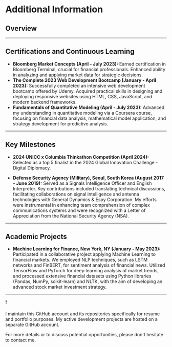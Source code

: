 # Additional Information

## Overview

***

## Certifications and Continuous Learning

- **Bloomberg Market Concepts (April - July 2023):** Earned certification in Bloomberg Terminal, crucial for financial professionals. Enhanced ability in analyzing and applying market data for strategic decisions.
- **The Complete 2023 Web Development Bootcamp (January - April 2023):** Successfully completed an intensive web development bootcamp offered by Udemy. Acquired practical skills in designing and deploying responsive websites using HTML, CSS, JavaScript, and modern backend frameworks.
- **Fundamentals of Quantitative Modeling (April - July 2023):** Advanced my understanding in quantitative modeling via a Coursera course, focusing on financial data analysis, mathematical model application, and strategy development for predictive analysis.

***

## Key Milestones

- **2024 UNICC x Columbia Thinkathon Competition (April 2024):** Selected as a top 5 finalist in the 2024 Global Innovation Challenge - Digital Diplomacy.

- **Defense Security Agency (Military), Seoul, South Korea (August 2017 - June 2019):** Served as a Signals Intelligence Officer and English Interpreter. Key contributions included translating technical discussions, facilitating collaborations on signal intelligence and antenna technologies with General Dynamics & Espy Corporation. My efforts were instrumental in enhancing team comprehension of complex communications systems and were recognized with a Letter of Appreciation from the National Security Agency (NSA).

***

## Academic Projects

- **Machine Learning for Finance, New York, NY (January - May 2023):** Participated in a collaborative project applying Machine Learning to financial markets. We employed NLP techniques, such as LSTM networks and FinBERT, for sentiment analysis of financial news. Utilized TensorFlow and PyTorch for deep learning analysis of market trends, and processed extensive financial datasets using Python libraries (Pandas, NumPy, scikit-learn) and NLTK, with the aim of developing an advanced stock market investment strategy.

***

❗️

I maintain this GitHub account and its repositories specifically for resume and portfolio purposes. My active development projects are hosted on a separate GitHub account.

For more details or to discuss potential opportunities, please don't hesitate to contact me.
